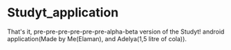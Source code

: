 # Studyt_application
That's it, pre-pre-pre-pre-pre-pre-alpha-beta version of the Studyt! android application(Made by Me(Elaman), and Adelya(1,5 litre of cola)).
